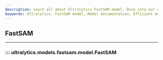 ```yaml
---
description: Learn all about Ultralytics FastSAM model. Dive into our comprehensive guide for seamless integration and efficient model training.
keywords: Ultralytics, FastSAM model, Model documentation, Efficient model training
---
```


## FastSAM
---
### ::: ultralytics.models.fastsam.model.FastSAM
<br><br>